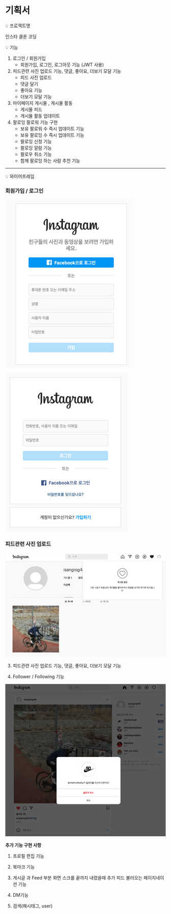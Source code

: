 # 기획서

<aside>
💡 프로젝트명

</aside>

 인스타 클론 코딩 

<aside>
💡 기능

</aside>

1. 로그인 / 회원가입
    - 회원가입, 로그인, 로그아웃 기능 (JWT 사용)
2. 피드관련 사진 업로드 기능, 댓글, 좋아요, 더보기 모달 기능
    - 피드 사진 업로드
    - 댓글 달기
    - 좋아요 기능
    - 더보기 모달 기능
3. 마이페이지 게시물 , 게시물 활동
    - 게시물 피드
    - 게시물 활동 업데이트
4. 팔로잉 팔로워 기능 구현
    - 보유 팔로워 수 즉시 업데이트 기능
    - 보유 팔로잉 수 즉시 업데이트 기능
    - 팔로잉 신청 기능
    - 팔로잉 알람 기능
    - 팔로우 취소 기능
    - 함께 팔로잉 하는 사람 추천 기능

---

<aside>
💡 와이어프레임

</aside>

### 회원가입 / 로그인

![sign_up.png](readme/sign_up.png)

![sign_in.png](readme/sign_in.png)

### 피드관련 사진 업로드

![profile.png](readme/profile.png)

3. 피드관련 사진 업로드 기능, 댓글, 좋아요, 더보기 모달 기능

4. Follower / Following 기능

![main.png](readme/main.png)

**추가 기능 구현 사항**

1. 프로필 편집 기능 

2. 북마크 기능

3. 게시글 과 Feed 부분 화면 스크롤 끝까지 내렸을때 추가 피드 불러오는 페이지네이션 기능 

4. DM기능

5. 검색(해시태그, user)